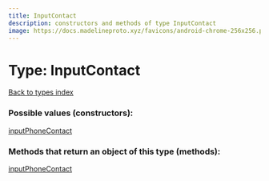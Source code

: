 ```yaml
---
title: InputContact
description: constructors and methods of type InputContact
image: https://docs.madelineproto.xyz/favicons/android-chrome-256x256.png
---
```

# Type: InputContact
[Back to types index](index.md)



### Possible values (constructors):

[inputPhoneContact](../constructors/inputPhoneContact.md)  



### Methods that return an object of this type (methods):



[inputPhoneContact](../constructors/inputPhoneContact.md)  

